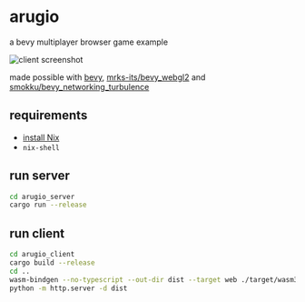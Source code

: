 # arugio
a bevy multiplayer browser game example

![client screenshot](screen.png)

made possible with
[bevy](https://github.com/bevyengine/bevy),
[mrks-its/bevy_webgl2](https://github.com/mrk-its/bevy_webgl2)
 and
[smokku/bevy_networking_turbulence](https://github.com/smokku/bevy_networking_turbulence)

## requirements
- [install Nix](https://nixos.org/download.html)
- `nix-shell`

## run server
```bash
cd arugio_server
cargo run --release
```

## run client
```bash
cd arugio_client
cargo build --release
cd ..
wasm-bindgen --no-typescript --out-dir dist --target web ./target/wasm32-unknown-unknown/release/arugio_client.wasm
python -m http.server -d dist
```
